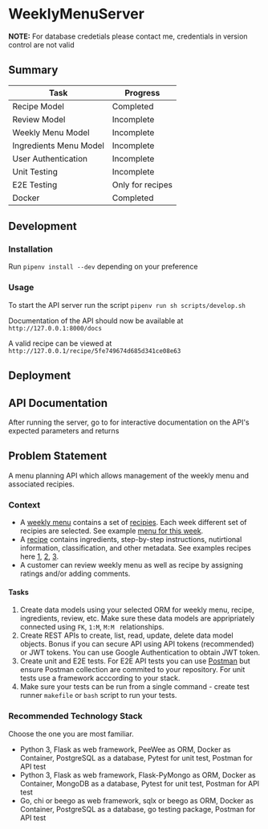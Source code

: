 # WeeklyMenuServer
**NOTE:** For database credetials please contact me, credentials in version control are not valid

## Summary

| Task                   | Progress         |
| ---------------------- | ---------------- |
| Recipe Model           | Completed        |
| Review Model           | Incomplete       |
| Weekly Menu Model      | Incomplete       |
| Ingredients Menu Model | Incomplete       |
| User Authentication    | Incomplete       |
| Unit Testing           | Incomplete       |
| E2E Testing            | Only for recipes |
| Docker                 | Completed        |

## Development
### Installation
Run `pipenv install --dev` depending on your preference

### Usage
To start the API server run the script `pipenv run sh scripts/develop.sh`

Documentation of the API should now be available at `http://127.0.0.1:8000/docs`

A valid recipe can be viewed at `http://127.0.0.1/recipe/5fe749674d685d341ce08e63`

## Deployment
## API Documentation
After running the server, go to  for interactive documentation on the API's expected parameters and returns

## Problem Statement
A menu planning API which allows management of the weekly menu and associated recipies. 

### Context
- A [weekly menu](https://www.hellofresh.com.au/plans/) contains a set of [recipies](https://www.hellofresh.com.au/recipes/). Each week different set of recipies are selected. See example [menu for this week](https://www.hellofresh.com.au/plans/).
- A [recipe](https://www.hellofresh.com.au/recipes/beef-veggie-ragu-spaghetti-5fa9c324cb8f8c0b3a183d01) contains ingredients, step-by-step instructions, nutirtional information, classification, and other metadata. See examples recipes here [1](https://www.hellofresh.com.au/recipes/southeast-asian-chicken-coconut-soup-5fa9c26209c8db59115d3f4f), [2](https://www.hellofresh.com.au/recipes/saucy-coconut-chicken-noodles-5f9b3c7198ecf4455b27d94d), [3](https://www.hellofresh.com.au/recipes/dukkah-roasted-sweet-potato-5f9b43847aacaa50f037d858).
- A customer can review weekly menu as well as recipe by assigning ratings and/or adding comments.

#### Tasks

1. Create data models using your selected ORM for weekly menu, recipe, ingredients, review, etc. Make sure these data models are appripriately connected using `FK`, `1:M`, `M:M ` relationships.
2. Create REST APIs to create, list, read, update, delete data model objects. Bonus if you can secure API using API tokens (recommended) or JWT tokens. You can use Google Authentication to obtain JWT token.
3. Create unit and E2E tests. For E2E API tests you can use [Postman](https://www.postman.com/) but ensure Postman collection are commited to your repository. For unit tests use a framework acccording to your stack.
4. Make sure your tests can be run from a single command - create test runner `makefile` or `bash` script to run your tests.


### Recommended Technology Stack
Choose the one you are most familiar. 

- Python 3, Flask as web framework, PeeWee as ORM, Docker as Container, PostgreSQL as a database, Pytest for unit test, Postman for API test
- Python 3, Flask as web framework, Flask-PyMongo as ORM, Docker as Container, MongoDB as a database, Pytest for unit test, Postman for API test
- Go, chi or beego as web framework, sqlx or beego as ORM, Docker as Container, PostgreSQL as a database, go testing package, Postman for API test


